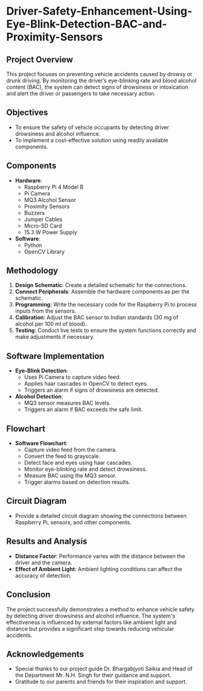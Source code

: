 # Driver-Safety-Enhancement-Using-Eye-Blink-Detection-BAC-and-Proximity-Sensors


## Project Overview
This project focuses on preventing vehicle accidents caused by drowsy or drunk driving. By monitoring the driver’s eye-blinking rate and blood alcohol content (BAC), the system can detect signs of drowsiness or intoxication and alert the driver or passengers to take necessary action.

## Objectives
- To ensure the safety of vehicle occupants by detecting driver drowsiness and alcohol influence.
- To implement a cost-effective solution using readily available components.

## Components
- **Hardware**:
  - Raspberry Pi 4 Model B
  - Pi Camera
  - MQ3 Alcohol Sensor
  - Proximity Sensors
  - Buzzers
  - Jumper Cables
  - Micro-SD Card
  - 15.3 W Power Supply
- **Software**:
  - Python
  - OpenCV Library

## Methodology
1. **Design Schematic**: Create a detailed schematic for the connections.
2. **Connect Peripherals**: Assemble the hardware components as per the schematic.
3. **Programming**: Write the necessary code for the Raspberry Pi to process inputs from the sensors.
4. **Calibration**: Adjust the BAC sensor to Indian standards (30 mg of alcohol per 100 ml of blood).
5. **Testing**: Conduct live tests to ensure the system functions correctly and make adjustments if necessary.

## Software Implementation
- **Eye-Blink Detection**: 
  - Uses Pi Camera to capture video feed.
  - Applies haar cascades in OpenCV to detect eyes.
  - Triggers an alarm if signs of drowsiness are detected.
- **Alcohol Detection**:
  - MQ3 sensor measures BAC levels.
  - Triggers an alarm if BAC exceeds the safe limit.

## Flowchart
- **Software Flowchart**:
  - Capture video feed from the camera.
  - Convert the feed to grayscale.
  - Detect face and eyes using haar cascades.
  - Monitor eye-blinking rate and detect drowsiness.
  - Measure BAC using the MQ3 sensor.
  - Trigger alarms based on detection results.

## Circuit Diagram
- Provide a detailed circuit diagram showing the connections between Raspberry Pi, sensors, and other components.

## Results and Analysis
- **Distance Factor**: Performance varies with the distance between the driver and the camera.
- **Effect of Ambient Light**: Ambient lighting conditions can affect the accuracy of detection.

## Conclusion
The project successfully demonstrates a method to enhance vehicle safety by detecting driver drowsiness and alcohol influence. The system's effectiveness is influenced by external factors like ambient light and distance but provides a significant step towards reducing vehicular accidents.

## Acknowledgements
- Special thanks to our project guide Dr. Bhargabjyoti Saikia and Head of the Department Mr. N.H. Singh for their guidance and support.
- Gratitude to our parents and friends for their inspiration and support.

